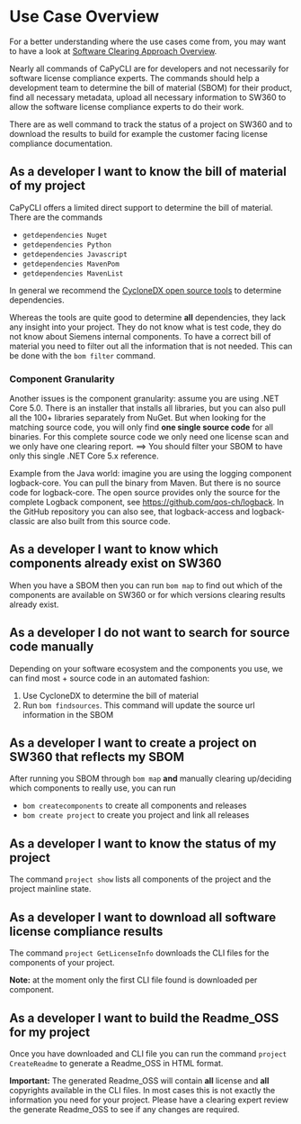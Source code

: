 <!--
# SPDX-FileCopyrightText: (c) 2018-2023 Siemens
# SPDX-License-Identifier: MIT
-->

# Use Case Overview

For a better understanding where the use cases come from, you may want to have a look
at [Software Clearing Approach Overview](SoftwareClearingApproachOverview.md).

Nearly all commands of CaPyCLI are for developers and not necessarily for software license
compliance experts. The commands should help a development team to determine the bill of
material (SBOM) for their product, find all necessary metadata, upload all necessary
information to SW360 to allow the software license compliance experts to do their work.

There are as well command to track the status of a project on SW360 and to download
the results to build for example the customer facing license compliance documentation.

## As a developer I want to know the bill of material of my project

CaPyCLI offers a limited direct support to determine the bill of material.
There are the commands

* `getdependencies Nuget`
* `getdependencies Python`
* `getdependencies Javascript`
* `getdependencies MavenPom`
* `getdependencies MavenList`

In general we recommend the [CycloneDX open source tools](https://github.com/CycloneDX) to
determine dependencies.

Whereas the tools are quite good to determine **all** dependencies, they lack any insight
into your project. They do not know what is test code, they do not know about Siemens internal
components. To have a correct bill of material you need to filter out all the information
that is not needed. This can be done with the `bom filter` command.

### Component Granularity

Another issues is the component granularity: assume you are using .NET Core 5.0.
There is an installer that installs all libraries, but you can also pull all the 100+
libraries separately from NuGet. But when looking for the matching source code, you
will only find **one single source code** for all binaries. For this complete source code
we only need one license scan and we only have one clearing report.
==> You should filter your SBOM to have only this single .NET Core 5.x reference.

Example from the Java world: imagine you are using the logging component logback-core.
You can pull the binary from Maven. But there is no source code for logback-core.
The open source provides only the source for the complete Logback component, see
https://github.com/qos-ch/logback. In the GitHub repository you can also see,
that logback-access and logback-classic are also built from this source code.

## As a developer I want to know which components already exist on SW360

When you have a SBOM then you can run `bom map` to find out which of the components
are available on SW360 or for which versions clearing results already exist.

## As a developer I do not want to search for source code manually

Depending on your software ecosystem and the components you use, we can find most +
source code in an automated fashion:

1. Use CycloneDX to determine the bill of material
2. Run `bom findsources`. This command will update the source url information in the SBOM

## As a developer I want to create a project on SW360 that reflects my SBOM

After running you SBOM through `bom map` **and** manually clearing up/deciding
which components to really use, you can run

* `bom createcomponents` to create all components and releases
* `bom create project` to create you project and link all releases

## As a developer I want to know the status of my project

The command `project show` lists all components of the project and the project mainline state.

## As a developer I want to download all software license compliance results

The command `project GetLicenseInfo` downloads the CLI files for the components of your project.

**Note:** at the moment only the first CLI file found is downloaded per component.

## As a developer I want to build the Readme_OSS for my project

Once you have downloaded and CLI file you can run the command `project CreateReadme`
to generate a Readme_OSS in HTML format.

**Important:** The generated Readme_OSS will contain **all** license and **all** copyrights
available in the CLI files. In most cases this is not exactly the information you need for
your project. Please have a clearing expert review the generate Readme_OSS to see if any
changes are required.
